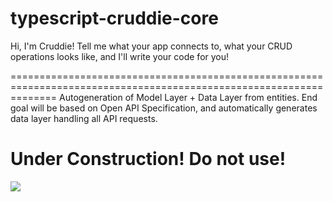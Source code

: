 # typescript-cruddie-core

Hi, I'm Cruddie! Tell me what your app connects to, what your CRUD operations looks like, and I'll write your code for you!

====================================================================================================================
Autogeneration of Model Layer + Data Layer from entities. End goal will be based on Open API Specification, and automatically generates data layer handling all API requests.

Under Construction! Do not use!
===================
![](https://camo.githubusercontent.com/6f61b17910108fd8e4db987e95d87c311ca3e144/687474703a2f2f7777772e6f6d6777696b692e6f72672f6d6f64656c2d696e7465726368616e67652f6c69622f6578652f66657463682e7068703f63616368653d6361636865266d656469613d756e6465722d636f6e737472756374696f6e2e676966)
